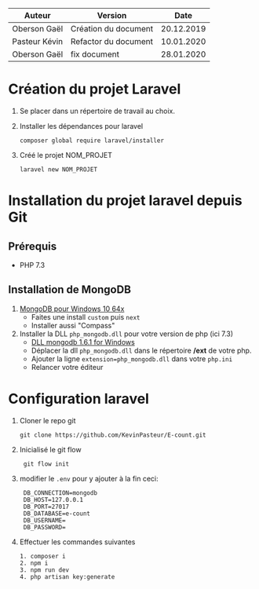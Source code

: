 | Auteur        | Version              | Date       |
| ------------- | -------------------- | ---------- |
| Oberson Gaël  | Création du document | 20.12.2019 |
| Pasteur Kévin | Refactor du document | 10.01.2020 |
| Oberson Gaël  | fix document         | 28.01.2020 |

# Création du projet Laravel

1. Se placer dans un répertoire de travail au choix.

2. Installer les dépendances pour laravel

   ```
   composer global require laravel/installer
   ```

3. Créé le projet NOM_PROJET
   ```
   laravel new NOM_PROJET
   ```

# Installation du projet laravel depuis Git

## Prérequis

- PHP 7.3

## Installation de MongoDB

1. [MongoDB pour Windows 10 64x](https://fastdl.mongodb.org/win32/mongodb-win32-x86_64-2012plus-4.2.2-signed.msi)
   - Faites une install `custom` puis `next`
   - Installer aussi "Compass"
2. Installer la DLL `php_mongodb.dll` pour votre version de php (ici 7.3)
   - [DLL mongodb 1.6.1 for Windows](https://pecl.php.net/package/mongodb/1.6.1/windows)
   - Déplacer la dll `php_mongodb.dll` dans le répertoire **/ext** de votre php.
   - Ajouter la ligne `extension=php_mongodb.dll` dans votre `php.ini`
   - Relancer votre éditeur

# Configuration laravel

1. Cloner le repo git

   ```
   git clone https://github.com/KevinPasteur/E-count.git
   ```

2. Inicialisé le git flow
   
   ```
    git flow init
   ```

3. modifier le `.env` pour y ajouter à la fin ceci:

   ```
    DB_CONNECTION=mongodb
    DB_HOST=127.0.0.1
    DB_PORT=27017
    DB_DATABASE=e-count
    DB_USERNAME=
    DB_PASSWORD=
   ```

4. Effectuer les commandes suivantes
   ```
   1. composer i
   2. npm i
   3. npm run dev
   4. php artisan key:generate
   ```